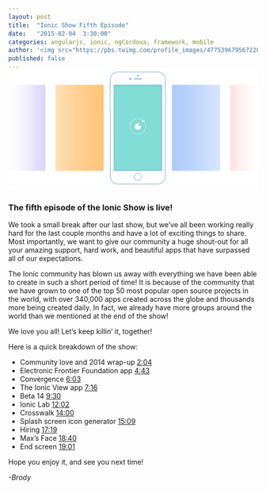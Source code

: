 ```yaml
---
layout: post
title:  "Ionic Show Fifth Episode"
date:   "2015-02-04  3:30:00"
categories: angularjs, ionic, ngCordova, framework, mobile
author: '<img src="https://pbs.twimg.com/profile_images/477539679567228928/JObyaUW_.jpeg"><a href="https://twitter.com/andrewmcgivery" target="_blank">Brody</a>'
published: false
---
```


<img class="showcase-image" src="/img/blog/ionic-view-app-header.gif" style="margin-top:-20px;">

### The fifth episode of the Ionic Show is live! 

We took a small break after our last show, but we’ve all been working really hard for the last couple months and have a lot of exciting things to share. Most importantly, we want to give our community a huge shout-out for all your amazing support, hard work, and beautiful apps that have surpassed all of our expectations. 

The Ionic community has blown us away with everything we have been able to create in such a short period of time! It is because of the community that we have grown to one of the top 50 most popular open source projects in the world, with over 340,000 apps created across the globe and thousands more being created daily. In fact, we already have more groups around the world than we mentioned at the end of the show!

We love you all! Let’s keep killin’ it, together!

Here is a quick breakdown of the show:

* Community love and 2014 wrap-up [2:04](http://youtu.be/sy9Rdt5XwdU?t=2m4s)
* Electronic Frontier Foundation app [4:43](http://youtu.be/sy9Rdt5XwdU?t=4m43s)
* Convergence [6:03](http://youtu.be/sy9Rdt5XwdU?t=6m3s)
* The Ionic View app [7:16](http://youtu.be/sy9Rdt5XwdU?t=7m16s)
* Beta 14 [9:30](http://youtu.be/sy9Rdt5XwdU?t=9m30s)
* Ionic Lab [12:02](http://youtu.be/sy9Rdt5XwdU?t=12m2s)
* Crosswalk [14:00](http://youtu.be/sy9Rdt5XwdU?t=14m)
* Splash screen icon generator [15:09](http://youtu.be/sy9Rdt5XwdU?t=15m9s)
* Hiring [17:19](http://youtu.be/sy9Rdt5XwdU?t=17m19s)
* Max’s Face [18:40](http://youtu.be/sy9Rdt5XwdU?t=18m40s)
* End screen [19:01](http://youtu.be/sy9Rdt5XwdU?t=19m01s)

Hope you enjoy it, and see you next time!

*-Brody*
